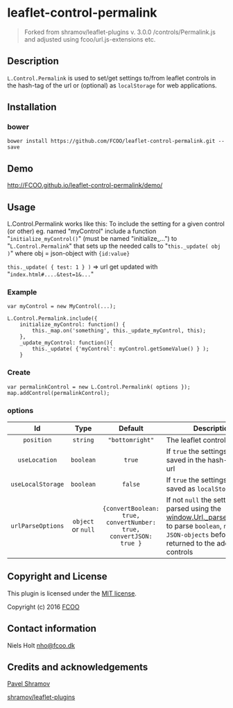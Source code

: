 # leaflet-control-permalink
>Forked from shramov/leaflet-plugins v. 3.0.0 /controls/Permalink.js and adjusted using fcoo/url.js-extensions etc.


## Description

`L.Control.Permalink` is used to set/get settings to/from leaflet controls in the hash-tag of the url or (optional) as `localStorage` for web applications.

## Installation
### bower
`bower install https://github.com/FCOO/leaflet-control-permalink.git --save`

## Demo
http://FCOO.github.io/leaflet-control-permalink/demo/ 

## Usage

L.Control.Permalink works like this:
To include the setting for a given control (or other) eg. named "myControl" include a function "`initialize_myControl()`" (must be named "initialize_...") to "`L.Control.Permalink`" that sets up the needed calls to "`this._update( obj )`" where obj = json-object with `{id:value}`

`this._update( { test: 1 } )` => url get updated with "`index.html#....&test=1&...`"

### Example
    var myControl = new MyControl(...);
    
    L.Control.Permalink.include({
        initialize_myControl: function() {
            this._map.on('something', this._update_myControl, this);
        },
        _update_myControl: function(){
            this._update( {'myControl': myControl.getSomeValue() } ); 
        }


### Create

    var permalinkControl = new L.Control.Permalink( options });
    map.addControl(permalinkControl);

### options

| Id | Type | Default | Description |
| :--: | :--: | :-----: | --- |
| `position` | `string` | `"bottomright"` | The leaflet control position |
| `useLocation` | `boolean` | `true` | If <code>true</code> the settings are saved in the hash-tag of the url |
| `useLocalStorage` | `boolean` | `false` | If <code>true</code> the settings are saved as `localStorage`  |
| `urlParseOptions` | `object` or `null` | <code>{convertBoolean: true,</code><br><code>convertNumber: true,</code><br><code>convertJSON: true }</code> | If not <code>null</code> the settings are parsed using the [window.Url._parseObject(...)](https://github.com/FCOO/url.js-extensions#_parseobject-obj-validatorobj-defaultobj-options-) to parse `boolean`, `number` and `JSON-objects` before returned to the added controls |



## Copyright and License
This plugin is licensed under the [MIT license](https://github.com/FCOO/leaflet-control-permalink/LICENSE).

Copyright (c) 2016 [FCOO](https://github.com/FCOO)

## Contact information

Niels Holt nho@fcoo.dk


## Credits and acknowledgements
[Pavel Shramov](https://github.com/shramov)

[shramov/leaflet-plugins](https://github.com/shramov/leaflet-plugins)
